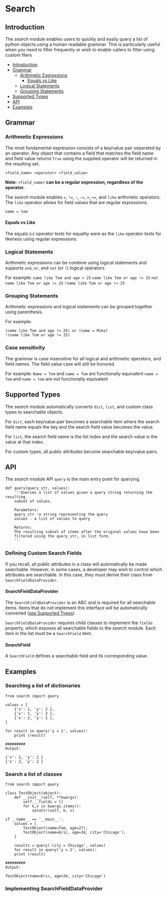 Search
======

## Introduction

The _search_ module enables users to quickly and easily query a list of python objects using a human readable grammar.  This is particularly useful when you need to filter frequently or wish to enable callers to filter using custom filers

* [Introduction](#introduction)
* [Grammar](#grammar)
  * [Arithmetic Expressions](#arithmetic-expressions)
    * [Equals vs Like](#equals-vs-like)
  * [Logical Statements](#logical-statements)
  * [Grouping Statements](#grouping-statements)
* [Supported Types](#supported-types)
* [API](#api)
* [Examples](#examples)

## Grammar

### Arithmetic Expressions
The most fundamental expression consists of a key/value pair separated by an operator.  Any object that contains a field that matches the field name and field value returns `True` using the supplied operator will be returned in the resulting set. 

```<field_name> <operator> <field_value>```

**Note:** `<field_name>` **can be a regular expression, regardless of the operator.**

The _search_ module enables `=`, `!=`, `‹`, `‹=`, `>`, `>=`, and `like` arithmetic operators.  The `like` operator allows for field values that are regular expressions.

```name = tom```

#### Equals vs Like
The equals (`=`) operator tests for equality were as the `like` operator tests for likeness using regular expressions.

### Logical Statements
Arithmetic expressions can be combine using logical statements and supports `and`, `or`, and `not` (or `!`) logical operators.

For example:
```name like Tom and age > 25```
```name like Tom or age != 25```
```not name like Tom or age != 25```
```!name like Tom or age != 25```

### Grouping Statements

Arithmetic expressions and logical statements can be grouped together using parenthesis.

For example:
```
(name like Tom and age != 25) or (name = Mike)
!(name like Tom or age != 25)
```


### Case sensitivity
The grammar is case insensitive for all logical and arithmetic operators, and field names.  The field value case will still be honored.

For example:
`Name = Tom` and `name = Tom` are functionally equivalent
`name = Tom` and `name = tom` are _not_ functionally equivalent


## Supported Types
The _search_ module automatically converts `dict`, `list`, and custom class types to searchable objects.  

For `dict`, each key/value pair becomes a searchable item where the search field name equals the key and the search field value becomes the value.

For `list`, the search field name is the list index and the search value is the value at that index.

For custom types, all public attributes become searchable key/value pairs.

## API
The _search_ module API `query` is the main entry point for querying.

```
def query(query_str, values):
    '''Queries a list of values given a query string returning the resulting 
    subset of values.
    
    Parameters:
    query_str -a string representing the query 
    values - a list of values to query
    
    Returns: 
    The resulting subset of items after the original values have been 
    filtered using the query_str, in list form.
    '''
```

### Defining Custom Search Fields
If you recall, all public attributes in a class will automatically be made searchable.  However, in some cases, a developer may wish to control which attributes are searchable.  In this case, they must derive their class from `SearchFieldDataProvider`.


#### SearchFieldDataProvider
The `SearchFieldDataProvider` is an ABC and is required for all searchable items.  Items that do not implement this interface will be automatically converted ([see Supported Types](#supported-types)).

`SearchFieldDataProvider` requires child classes to implement the `fields` property, which exposes all searchable fields to the _search_ module.  Each item in the list must be a `SearchField` item.


#### SearchField
A `SearchField` defines a searchable field and its corresponding value.

## Examples

### Searching a list of dictionaries
```
from search import query

values = [
    {'x': 1, 'y': 2 },
    {'x': 1, 'y': 3 },
    {'x': 2, 'y': 2 },
]

for result in query('y = 2', values):
    print (result)

#########
Output:

{'x': 1, 'y': 2 }
{'x': 2, 'y': 2 }
```

### Search a list of classes
```
from search import query

class TestObject(object):
    def __init__(self, **kwargs):
        self.__fields = []
        for k,v in kwargs.items():
            setattr(self, k, v)
            
if __name__ == '__main__':
    values = [
        TestObject(name=Tom, age=27),
        TestObject(name=Eric, age=34, city='Chicago'),
    ]
    
    results = query('city = Chicago', values)
    for result in query('y = 2', values):
    print (result)

#########
Output:

TestObject(name=Eric, age=34, city='Chicago')
```

### Implementing SearchFieldDataProvider